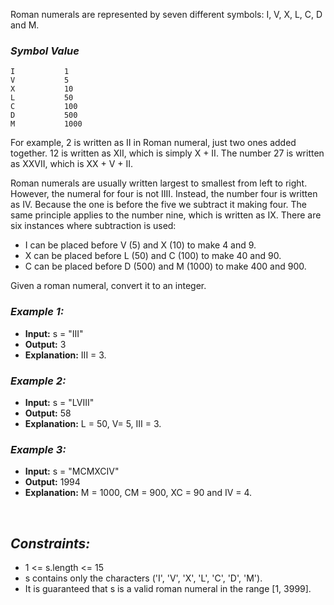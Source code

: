 Roman numerals are represented by seven different symbols: I, V, X, L, C, D and M.

### **_Symbol Value_**

    I           1
    V           5
    X           10
    L           50
    C           100
    D           500
    M           1000

For example, 2 is written as II in Roman numeral, just two ones added together. 12 is written as XII, which is simply X + II. The number 27 is written as XXVII, which is XX + V + II.

Roman numerals are usually written largest to smallest from left to right. However, the numeral for four is not IIII. Instead, the number four is written as IV. Because the one is before the five we subtract it making four. The same principle applies to the number nine, which is written as IX. There are six instances where subtraction is used:

- I can be placed before V (5) and X (10) to make 4 and 9.
- X can be placed before L (50) and C (100) to make 40 and 90.
- C can be placed before D (500) and M (1000) to make 400 and 900.

Given a roman numeral, convert it to an integer.

### **_Example 1:_**

- **Input:** s = "III"
- **Output:** 3
- **Explanation:** III = 3.

### **_Example 2:_**

- **Input:** s = "LVIII"
- **Output:** 58
- **Explanation:** L = 50, V= 5, III = 3.

### **_Example 3:_**

- **Input:** s = "MCMXCIV"
- **Output:** 1994
- **Explanation:** M = 1000, CM = 900, XC = 90 and IV = 4.

<br>

## **_Constraints:_**

- 1 <= s.length <= 15
- s contains only the characters ('I', 'V', 'X', 'L', 'C', 'D', 'M').
- It is guaranteed that s is a valid roman numeral in the range [1, 3999].
